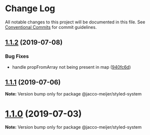 # Change Log

All notable changes to this project will be documented in this file.
See [Conventional Commits](https://conventionalcommits.org) for commit guidelines.

## [1.1.2](https://github.com/jaccomeijer/wheelroom/compare/@jacco-meijer/styled-system@1.1.1...@jacco-meijer/styled-system@1.1.2) (2019-07-08)


### Bug Fixes

* handle propFromArray not being present in map ([940fc6d](https://github.com/jaccomeijer/wheelroom/commit/940fc6d))





## [1.1.1](https://github.com/jaccomeijer/wheelroom/compare/@jacco-meijer/styled-system@1.1.0...@jacco-meijer/styled-system@1.1.1) (2019-07-06)

**Note:** Version bump only for package @jacco-meijer/styled-system





# [1.1.0](https://github.com/jaccomeijer/wheelroom/compare/@jacco-meijer/styled-system@1.0.8...@jacco-meijer/styled-system@1.1.0) (2019-07-03)

**Note:** Version bump only for package @jacco-meijer/styled-system
